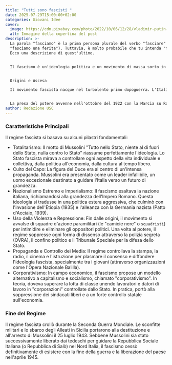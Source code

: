 ```yaml
---
title: "Tutti sono fascisti "
date: 2025-07-29T15:00:00+02:00
categories: Giovani Idee
cover:
  image: https://cdn.pixabay.com/photo/2022/10/06/12/28/vladimir-putin-7502553_1280.png
  alt: Immagine della copertina del post
description: >-
  La parola "fasciamo" è la prima persona plurale del verbo "fasciare" (es.
  "fasciamo una ferita"). Tuttavia, è molto probabile che tu intenda "fascismo".
  Ecco una descrizione di quest'ultimo.


  Il fascismo è un'ideologia politica e un movimento di massa sorto in Italia all'inizio del XX secolo, che ha governato il paese in forma di regime totalitario dal 1922 al 1943 sotto la guida di Benito Mussolini, noto come il "Duce".


  Origini e Ascesa

  Il movimento fascista nacque nel turbolento primo dopoguerra. L'Italia, pur essendo tra i vincitori della Prima Guerra Mondiale, soffriva di una grave crisi economica, disoccupazione e forti tensioni sociali. In questo clima di incertezza e delusione per la "vittoria mutilata", il movimento fondato da Mussolini nel 1919 (i Fasci di combattimento) guadagnò rapidamente consensi facendo leva su un forte nazionalismo, sulla paura del comunismo e sulla promessa di riportare ordine e stabilità.


  La presa del potere avvenne nell'ottobre del 1922 con la Marcia su Roma,
author: Redazione USC
---
```




### Caratteristiche Principali



Il regime fascista si basava su alcuni pilastri fondamentali:

* Totalitarismo: Il motto di Mussolini "Tutto nello Stato, niente al di fuori dello Stato, nulla contro lo Stato" riassume perfettamente l'ideologia. Lo Stato fascista mirava a controllare ogni aspetto della vita individuale e collettiva, dalla politica all'economia, dalla cultura al tempo libero.
* Culto del Capo: La figura del Duce era al centro di un'intensa propaganda. Mussolini era presentato come un leader infallibile, un uomo eccezionale destinato a guidare l'Italia verso un futuro di grandezza.
* Nazionalismo Estremo e Imperialismo: Il fascismo esaltava la nazione italiana, richiamandosi alla grandezza dell'Impero Romano. Questa ideologia si tradusse in una politica estera aggressiva, che culminò con l'invasione dell'Etiopia (1935) e l'alleanza con la Germania nazista (Patto d'Acciaio, 1939).
* Uso della Violenza e Repressione: Fin dalle origini, il movimento si avvalse di squadre d'azione paramilitari (le "camicie nere" o `squadristi`) per intimidire e eliminare gli oppositori politici. Una volta al potere, il regime soppresse ogni forma di dissenso attraverso la polizia segreta (OVRA), il confino politico e il Tribunale Speciale per la difesa dello Stato.
* Propaganda e Controllo dei Media: Il regime controllava la stampa, la radio, il cinema e l'istruzione per plasmare il consenso e diffondere l'ideologia fascista, specialmente tra i giovani (attraverso organizzazioni come l'Opera Nazionale Balilla).
* Corporativismo: In campo economico, il fascismo propose un modello alternativo a capitalismo e socialismo, chiamato "corporativismo". In teoria, doveva superare la lotta di classe unendo lavoratori e datori di lavoro in "corporazioni" controllate dallo Stato. In pratica, portò alla soppressione dei sindacati liberi e a un forte controllo statale sull'economia.



### Fine del Regime



Il regime fascista crollò durante la Seconda Guerra Mondiale. Le sconfitte militari e lo sbarco degli Alleati in Sicilia portarono alla destituzione e all'arresto di Mussolini il 25 luglio 1943. Sebbene Mussolini sia stato successivamente liberato dai tedeschi per guidare la Repubblica Sociale Italiana (o Repubblica di Salò) nel Nord Italia, il fascismo cessò definitivamente di esistere con la fine della guerra e la liberazione del paese nell'aprile 1945.
